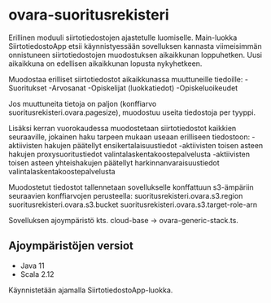 # ovara-suoritusrekisteri #

Erillinen moduuli siirtotiedostojen ajastetulle luomiselle. Main-luokka SiirtotiedostoApp etsii käynnistyessään
sovelluksen kannasta viimeisimmän onnistuneen siirtotiedostojen muodostuksen aikaikkunan loppuhetken.
Uusi aikaikkuna on edellisen aikaikkunan lopusta nykyhetkeen.

Muodostaa erilliset siirtotiedostot aikaikkunassa muuttuneille tiedoille:
-Suoritukset
-Arvosanat
-Opiskelijat (luokkatiedot)
-Opiskeluoikeudet

Jos muuttuneita tietoja on paljon (konffiarvo suoritusrekisteri.ovara.pagesize), muodostuu useita tiedostoja per tyyppi.

Lisäksi kerran vuorokaudessa muodostetaan siirtotiedostot kaikkien seuraaville, jokainen haku tarpeen mukaan useaan erilliseen tiedostoon:
-aktiivisten hakujen päätellyt ensikertalaisuustiedot
-aktiivisten toisen asteen hakujen proxysuoritustiedot valintalaskentakoostepalvelusta
-aktiivisten toisen asteen yhteishakujen päätellyt harkinnanvaraisuustiedot valintalaskentakoostepalvelusta

Muodostetut tiedostot tallennetaan sovellukselle konffattuun s3-ämpäriin seuraavien konffiarvojen perusteella:
suoritusrekisteri.ovara.s3.region
suoritusrekisteri.ovara.s3.bucket
suoritusrekisteri.ovara.s3.target-role-arn

Sovelluksen ajoympäristö kts. cloud-base -> ovara-generic-stack.ts.

## Ajoympäristöjen versiot

- Java 11
- Scala 2.12

Käynnistetään ajamalla SiirtotiedostoApp-luokka. 

 